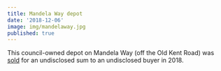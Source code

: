 ```yaml
---
title: Mandela Way depot 
date: '2018-12-06'
image: img/mandelaway.jpg
published: true
---
```

This council-owned depot on Mandela Way (off the Old Kent Road) was [sold](https://moderngov.southwark.gov.uk/ieDecisionDetails.aspx?Id=6563) for an undisclosed sum to an undisclosed buyer in 2018. 
